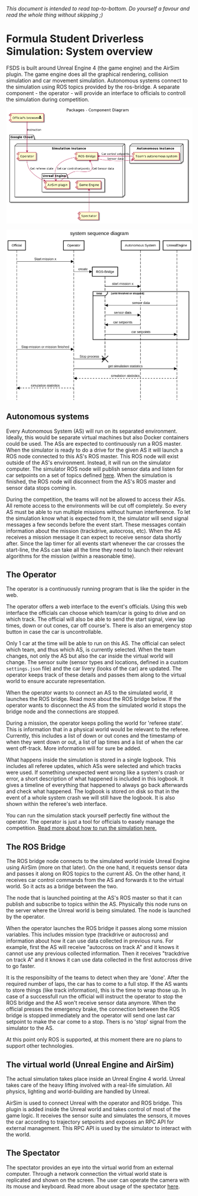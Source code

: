 _This document is intended to read top-to-bottom. Do yourself a favour and read the whole thing without skipping ;)_

# Formula Student Driverless Simulation: System overview

FSDS is built around Unreal Engine 4 (the game engine) and the AirSim plugin.
The game engine does all the graphical rendering, collision simulation and car movement simulation. 
Autonomous systems connect to the simulation using ROS topics provided by the ros-bridge. 
A separate component - the operator - will provide an interface to officials to controll the simulation during competition.

![System overview](images/system-overview.png)

![System Communication Diagram](images/simplified-system-sequence-diagram.png)

## Autonomous systems

Every Autonomous System (AS) will run on its separated environment. 
Ideally, this would be separate virtual machines but also Docker containers could be used.
The ASs are expected to continuously run a ROS master.
When the simulator is ready to do a drive for the given AS it will launch a ROS node connected to this AS's ROS master.
This ROS node will exist outside of the AS's environment. Instead, it will run on the simulator computer.
The simulator ROS node will publish sensor data and listen for car setpoints on a set of topics defined [here](ros-bridge.md).
When the simulation is finished, the ROS node will disconnect from the AS's ROS master and sensor data stops coming in.

During the competition, the teams will not be allowed to access their ASs.
All remote access to the environments will be cut off completely.
So every AS must be able to run multiple missions without human interference.
To let the simulation know what is expected from it, the simulator will send signal messages a few seconds before the event start.
These messages contain information about the mission (trackdrive, autocross, etc).
When the AS receives a mission message it can expect to receive sensor data shortly after.
Since the lap timer for all events start whenever the car crosses the start-line, the ASs can take all the time they need to launch their relevant algorithms for the mission (within a reasonable time).

## The Operator

The operator is a continuously running program that is like the spider in the web.

The operator offers a web interface to the event's officials. 
Using this web interface the officials can choose which team/car is going to drive and on which track.
The official will also be able to send the start signal, view lap times, down or out cones, car off course's.
There is also an emergency stop button in case the car is uncontrollable.

Only 1 car at the time will be able to run on this AS.
The official can select which team, and thus which AS, is currently selected.
When the team changes, not only the AS but also the car inside the virtual world will change.
The sensor suite (sensor types and locations, defined in a custom `settings.json` file) and the car livery (looks of the car) are updated.
The operator keeps track of these details and passes them along to the virtual world to ensure accurate representation.

When the operator wants to connect an AS to the simulated world, it launches the ROS bridge.
Read more about the ROS bridge below.
If the operator wants to disconnect the AS from the simulated world it stops the bridge node and the connections are stopped.

During a mission, the operator keeps polling the world for 'referee state'.
This is information that in a physical world would be relevant to the referee.
Currently, this includes a list of down or out cones and the timestamp of when they went down or out, a list of lap times and a list of when the car went off-track.
More information will for sure be added.

What happens inside the simulation is stored in a single logbook.
This includes all referee updates, which ASs were selected and which tracks were used.
If something unexpected went wrong like a system's crash or error, a short description of what happened is included in this logbook.
It gives a timeline of everything that happened to always go back afterwards and check what happened.
The logbook is stored on disk so that in the event of a whole system crash we will still have the logbook.
It is also shown within the referee's web interface.

You can run the simulation stack yourself perfectly fine without the operator.
The operator is just a tool for officials to easely manage the competition.
[Read more about how to run the simulation here.](how-to-simulate.md)

## The ROS Bridge
The ROS bridge node connects to the simulated world inside Unreal Engine using AirSim (more on that later).
On the one hand, it requests sensor data and passes it along on ROS topics to the current AS.
On the other hand, it receives car control commands from the AS and forwards it to the virtual world.
So it acts as a bridge between the two.

The node that is launched pointing at the AS's ROS master so that it can publish and subscribe to topics within the AS.
Physically this node runs on the server where the Unreal world is being simulated.
The node is launched by the operator.

When the operator launches the ROS bridge it passes along some mission variables.
This includes mission type (trackdrive or autocross) and information about how it can use data collected in previous runs.
For example, first the AS will receive "autocross on track A" and it knows it cannot use any previous collected information.
Then it receives "trackdrive on track A" and it knows it can use data collected in the first autocross drive to go faster.

It is the responsibilty of the teams to detect when they are 'done'. 
After the required number of laps, the car has to come to a full stop.
If the AS wants to store things (like track information), this is the time to wrap those up.
In case of a successfull run the official will instruct the operator to stop the ROS bridge and the AS won't receive sensor data anymore.
When the official presses the emergency brake, the connection between the ROS bridge is stopped immediately and the operator will send one last car setpoint to make the car come to a stop. 
Thers is no 'stop' signal from the simulator to the AS.

At this point only ROS is supported, at this moment there are no plans to support other technologies.

## The virtual world (Unreal Engine and AirSim)

The actual simulation takes place inside an Unreal Engine 4 world.
Unreal takes care of the heavy lifting involved with a real-life simulation.
All physics, lighting and world-building are handled by Unreal.

AirSim is used to connect Unreal with the operator and ROS bridge.
This plugin is added inside the Unreal world and takes control of most of the game logic.
It receives the sensor suite and simulates the sensors, it moves the car according to trajectory setpoints and exposes an RPC API for external management.
This RPC API is used by the simulator to interact with the world.

## The Spectator
The spectator provides an eye into the virtual world from an external computer.
Through a network connection the virtual world state is replicated and shown on the screen.
The user can operate the camera with its mouse and keyboard.
Read more about usage of the spectator [here](spectator.md).